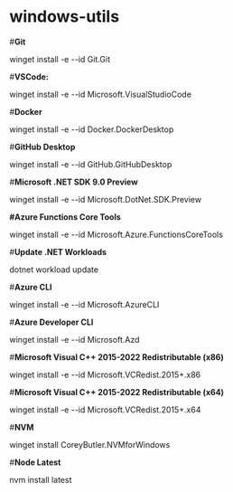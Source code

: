 # windows-utils

#**Git**

winget install -e --id Git.Git


#**VSCode:**

winget install -e --id Microsoft.VisualStudioCode


#**Docker**

winget install -e --id Docker.DockerDesktop

#**GitHub Desktop**

winget install -e --id GitHub.GitHubDesktop


#**Microsoft .NET SDK 9.0 Preview**

winget install -e --id Microsoft.DotNet.SDK.Preview


**#Azure Functions Core Tools**

winget install -e --id Microsoft.Azure.FunctionsCoreTools


#**Update .NET Workloads**

dotnet workload update


#**Azure CLI**

winget install -e --id Microsoft.AzureCLI


#**Azure Developer CLI**

winget install -e --id Microsoft.Azd


#**Microsoft Visual C++ 2015-2022 Redistributable (x86)**

winget install -e --id Microsoft.VCRedist.2015+.x86


#**Microsoft Visual C++ 2015-2022 Redistributable (x64)**

winget install -e --id Microsoft.VCRedist.2015+.x64


#**NVM**

winget install CoreyButler.NVMforWindows


#**Node Latest**

nvm install latest
